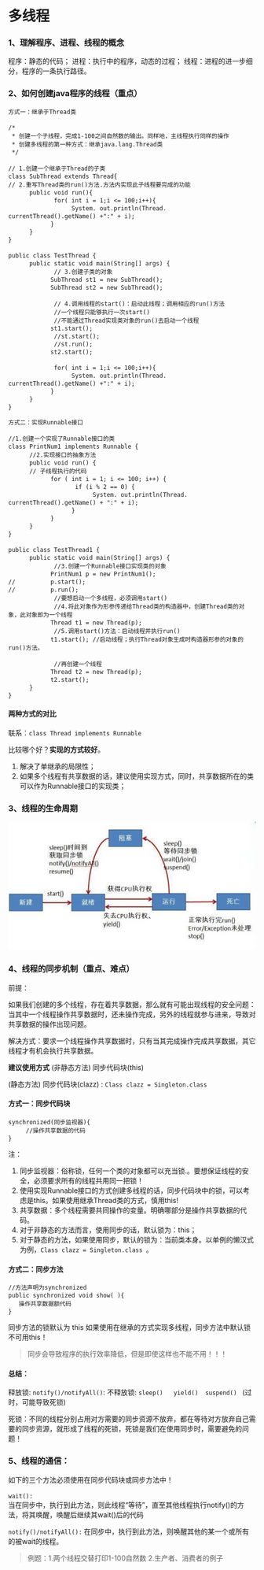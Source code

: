 # 多线程

### 1、理解程序、进程、线程的概念
程序：静态的代码；
进程：执行中的程序，动态的过程；
线程：进程的进一步细分，程序的一条执行路径。

### 2、如何创建java程序的线程（重点）

```
方式一：继承于Thread类

/*
 * 创建一个子线程，完成1-100之间自然数的输出。同样地，主线程执行同样的操作
 * 创建多线程的第一种方式：继承java.lang.Thread类
 */

// 1.创建一个继承于Thread的子类
class SubThread extends Thread{
// 2.重写Thread类的run()方法.方法内实现此子线程要完成的功能
      public void run(){
             for( int i = 1;i <= 100;i++){
                  System. out.println(Thread. currentThread().getName() +":" + i);
            }
      }
}

public class TestThread {
      public static void main(String[] args) {
             // 3.创建子类的对象
            SubThread st1 = new SubThread();
            SubThread st2 = new SubThread();

             // 4.调用线程的start()：启动此线程；调用相应的run()方法
             //一个线程只能够执行一次start()
             //不能通过Thread实现类对象的run()去启动一个线程
            st1.start();
             //st.start();
             //st.run();
            st2.start();
            
             for( int i = 1;i <= 100;i++){
                  System. out.println(Thread. currentThread().getName() +":" + i);
            }
      }
}
```


```
方式二：实现Runnable接口
             
//1.创建一个实现了Runnable接口的类
class PrintNum1 implements Runnable {
      //2.实现接口的抽象方法
      public void run() {
      // 子线程执行的代码
            for ( int i = 1; i <= 100; i++) { 
                   if (i % 2 == 0) {
                        System. out.println(Thread. currentThread().getName() + ":" + i);
                  }
            }
      }
}

public class TestThread1 {
      public static void main(String[] args) {
             //3.创建一个Runnable接口实现类的对象
            PrintNum1 p = new PrintNum1();
//          p.start();
//          p.run();
             //要想启动一个多线程，必须调用start()
             //4.将此对象作为形参传递给Thread类的构造器中，创建Thread类的对象，此对象即为一个线程
            Thread t1 = new Thread(p);
             //5.调用start()方法：启动线程并执行run()
            t1.start(); //启动线程；执行Thread对象生成时构造器形参的对象的run()方法。
            
             //再创建一个线程
            Thread t2 = new Thread(p);
            t2.start();
      }
}
```
#### 两种方式的对比

联系：`class Thread implements Runnable`

比较哪个好？**实现的方式较好**。

1. 解决了单继承的局限性；
2. 如果多个线程有共享数据的话，建议使用实现方式，同时，共享数据所在的类可以作为Runnable接口的实现类；

### 3、线程的生命周期

![](media/14949029843063.jpg)



### 4、线程的同步机制（重点、难点）
前提：

如果我们创建的多个线程，存在着共享数据，那么就有可能出现线程的安全问题：当其中一个线程操作共享数据时，还未操作完成，另外的线程就参与进来，导致对共享数据的操作出现问题。

解决方式：要求一个线程操作共享数据时，只有当其完成操作完成共享数据，其它线程才有机会执行共享数据。

**建议使用方式**
(非静态方法) 同步代码块(this)

(静态方法) 同步代码块(clazz)  : `Class clazz = Singleton.class`

#### 方式一：同步代码块
```
synchronized(同步监视器){
     //操作共享数据的代码
}
```
注：

1. 同步监视器：俗称锁，任何一个类的对象都可以充当锁.。要想保证线程的安全，必须要求所有的线程共用同一把锁！
2. 使用实现Runnable接口的方式创建多线程的话，同步代码块中的锁，可以考虑是this。如果使用继承Thread类的方式，慎用this!
3. 共享数据：多个线程需要共同操作的变量。明确哪部分是操作共享数据的代码。
4. 对于非静态的方法而言，使用同步的话，默认锁为：this；
5. 对于静态的方法，如果使用同步，默认的锁为：当前类本身。以单例的懒汉式为例，`Class clazz = Singleton.class `。

#### 方式二：同步方法 
```       
//方法声明为synchronized
public synchronized void show( ){
   操作共享数据额代码
}
```

同步方法的锁默认为  this  如果使用在继承的方式实现多线程，同步方法中默认锁不可用this！

     
>同步会导致程序的执行效率降低，但是即使这样也不能不用！！！


         
#### 总结：
释放锁:  `notify()/notifyAll()`:
不释放锁:  `sleep()   yield()  suspend() ` (过时，可能导致死锁)
     
死锁：不同的线程分别占用对方需要的同步资源不放弃，都在等待对方放弃自己需要的同步资源，就形成了线程的死锁，死锁是我们在使用同步时，需要避免的问题！


### 5、线程的通信：
如下的三个方法必须使用在同步代码块或同步方法中！
 
`wait():`                
当在同步中，执行到此方法，则此线程“等待”，直至其他线程执行notify()的方法，将其唤醒，唤醒后继续其wait()后的代码

`notify()/notifyAll():`
在同步中，执行到此方法，则唤醒其他的某一个或所有的被wait的线程。

>例题：1.两个线程交替打印1-100自然数   2.生产者、消费者的例子



